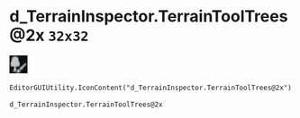 # d_TerrainInspector.TerrainToolTrees@2x `32x32`
<img src="/img/d_TerrainInspector.TerrainToolTrees.png" width=32 height=32>

``` CSharp
EditorGUIUtility.IconContent("d_TerrainInspector.TerrainToolTrees@2x")
```
```
d_TerrainInspector.TerrainToolTrees@2x
```
